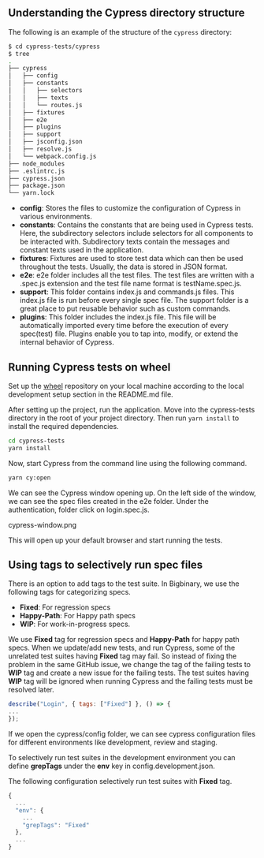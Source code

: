 ## Understanding the Cypress directory structure

The following is an example of the structure of the `cypress` directory:

```bash
$ cd cypress-tests/cypress
$ tree
.
├── cypress
│   ├── config
│   ├── constants
│   │   ├── selectors
│   │   ├── texts
│   │   └── routes.js
│   ├── fixtures
│   ├── e2e
│   ├── plugins
│   ├── support
│   ├── jsconfig.json
│   ├── resolve.js
│   └── webpack.config.js
├── node_modules
├── .eslintrc.js
├── cypress.json
├── package.json
└── yarn.lock
```

- **config**: Stores the files to customize the configuration of Cypress in
  various environments.
- **constants**: Contains the constants that are being used in Cypress tests.
  Here, the subdirectory selectors include selectors for all components to be
  interacted with. Subdirectory texts contain the messages and constant texts
  used in the application.
- **fixtures**: Fixtures are used to store test data which can then be used
  throughout the tests. Usually, the data is stored in JSON format.
- **e2e**: e2e folder includes all the test files. The test files are written
  with a .spec.js extension and the test file name format is testName.spec.js.
- **support**: This folder contains index.js and commands.js files. This
  index.js file is run before every single spec file. The support folder is a
  great place to put reusable behavior such as custom commands.
- **plugins**: This folder includes the index.js file. This file will be
  automatically imported every time before the execution of every spec(test)
  file. Plugins enable you to tap into, modify, or extend the internal behavior
  of Cypress.

## Running Cypress tests on wheel

Set up the [wheel](https://github.com/bigbinary/wheel) repository on your local
machine according to the local development setup section in the README.md file.

After setting up the project, run the application. Move into the cypress-tests
directory in the root of your project directory. Then run `yarn install` to
install the required dependencies.

```bash
cd cypress-tests
yarn install
```

Now, start Cypress from the command line using the following command.

```bash
yarn cy:open
```

We can see the Cypress window opening up. On the left side of the window, we can
see the spec files created in the e2e folder. Under the authentication, folder
click on login.spec.js.

<image>cypress-window.png</image>

This will open up your default browser and start running the tests.

## Using tags to selectively run spec files

There is an option to add tags to the test suite. In Bigbinary, we use the
following tags for categorizing specs.

- **Fixed**: For regression specs
- **Happy-Path**: For Happy path specs
- **WIP**: For work-in-progress specs.

We use **Fixed** tag for regression specs and **Happy-Path** for happy path
specs. When we update/add new tests, and run Cypress, some of the unrelated test
suites having **Fixed** tag may fail. So instead of fixing the problem in the
same GitHub issue, we change the tag of the failing tests to **WIP** tag and
create a new issue for the failing tests. The test suites having **WIP** tag
will be ignored when running Cypress and the failing tests must be resolved
later.

```js
describe("Login", { tags: ["Fixed"] }, () => {
...
});
```

If we open the cypress/config folder, we can see cypress configuration files for
different environments like development, review and staging.

To selectively run test suites in the development environment you can define
**grepTags** under the **env** key in config.development.json.

The following configuration selectively run test suites with **Fixed** tag.

```js
{
  ...
  "env": {
    ...
    "grepTags": "Fixed"
  },
  ...
}
```
